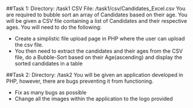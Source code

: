 ##Task 1:
Directory: /task1
CSV File: /task1/csv/Candidates_Excel.csv
You are required to bubble sort an array of Candidates based on their age. You will be given a CSV file containing a list of Candidates and their respective ages. You will need to do the following:
- Create a simplistic file upload page in PHP where the user can upload the csv file.
- You then need to extract the candidates and their ages from the CSV file, do a Bubble-Sort based on their Age(ascending) and display the sorted candidates in a table

##Task 2:
Directory: /task2
You will be given an application developed in PHP, however, there are bugs preventing it from functioning.
- Fix as many bugs as possible
- Change all the images within the application to the logo provided
